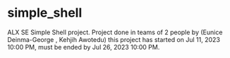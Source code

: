 # simple_shell
ALX SE Simple Shell project. Project done in teams of 2 people by (Eunice Deinma-George , Kehjih Awotedu) this project has started on Jul 11, 2023 10:00 PM, must be ended by Jul 26, 2023 10:00 PM.
